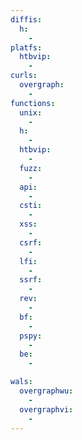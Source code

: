 ```yaml
---
diffis:
  h:
    -
platfs:
  htbvip:
    -
curls:
  overgraph:
    -
functions:
  unix:
    -
  h:
    -
  htbvip:
    -
  fuzz:
    -
  api:
    -
  csti:
    -
  xss:
    -
  csrf:
    -
  lfi:
    -
  ssrf:
    -
  rev:
    -
  bf:
    -
  pspy:
    -
  be:
    -

wals:
  overgraphwu:
    -
  overgraphvi:
    -
---
```

